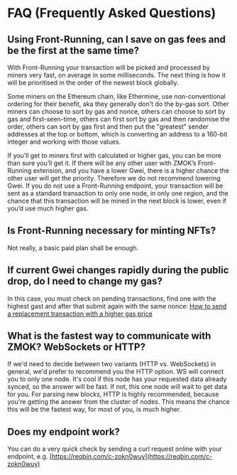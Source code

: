 # FAQ (Frequently Asked Questions)

## Using Front-Running, can I save on gas fees and be the first at the same time?
With Front-Running your transaction will be picked and processed by miners very fast, on average in some milliseconds. The next thing is how it will be prioritised in the order of the newest block globally.

Some miners on the Ethereum chain, like Ethermine, use non-conventional ordering for their benefit, aka they generally don't do the by-gas sort. Other miners can choose to sort by gas and nonce, others can choose to sort by gas and first-seen-time, others can first sort by gas and then randomise the order, others can sort by gas first and then put the "greatest" sender addresses at the top or bottom, which is converting an address to a 160-bit integer and working with those values.

If you’ll get to miners first with calculated or higher gas, you can be more than sure you’ll get it. If there will be any other user with ZMOK’s Front-Running extension, and you have a lower Gwei, there is a higher chance the other user will get the priority. Therefore we do not recommend lowering Gwei.
If you do not use a Front-Running endpoint, your transaction will be sent as a standard transaction to only one node, in only one region, and the chance that this transaction will be mined in the next block is lower, even if you’d use much higher gas.

## Is Front-Running necessary for minting NFTs?
Not really, a basic paid plan shall be enough.

## If current Gwei changes rapidly during the public drop, do I need to change my gas?
In this case, you must check on pending transactions, find one with the highest gast and after that submit again with the same nonce:
[How to send a replacement transaction with a higher gas price](https://ethereum.stackexchange.com/questions/99651/how-to-send-a-replacement-transaction-with-a-higher-gas-price?rq=1)

## What is the fastest way to communicate with ZMOK? WebSockets or HTTP?
If we'd need to decide between two variants (HTTP vs. WebSockets) in general, we'd prefer to recommend you the HTTP option. WS will connect you to only one node. It's cool if this node has your requested data already synced, so the answer will be fast. If not, this one node will wait to get data for you. For parsing new blocks, HTTP is highly recommended, because you're getting the answer from the cluster of nodes. This means the chance this will be the fastest way, for most of you, is much higher.

## Does my endpoint work?
You can do a very quick check by sending a curl request online with your endpoint, e.g. [https://reqbin.com/c-zokn0wuy](https://reqbin.com/c-zokn0wuy)
